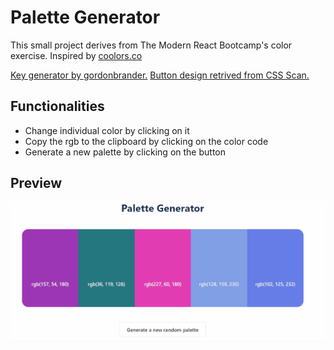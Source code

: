 # Palette Generator

This small project derives from The Modern React Bootcamp's color exercise. Inspired by [coolors.co](coolors.co)

[Key generator by gordonbrander.](https://gist.github.com/gordonbrander/2230317)
[Button design retrived from CSS Scan.](https://getcssscan.com/css-buttons-examples)

## Functionalities
* Change individual color by clicking on it
* Copy the rgb to the clipboard by clicking on the color code
* Generate a new palette by clicking on the button 

## Preview
![](preview.gif)